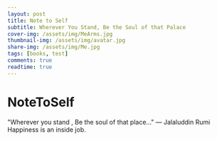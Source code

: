 ```yaml
---
layout: post
title: Note to Self
subtitle: Wherever You Stand, Be the Soul of that Palace
cover-img: /assets/img/MeArms.jpg
thumbnail-img: /assets/img/avatar.jpg
share-img: /assets/img/Me.jpg
tags: [books, test]
comments: true
readtime: true
---
```

# NoteToSelf

"Wherever you stand , Be the soul of that place..."
― Jalaluddin Rumi
Happiness is an inside job.
